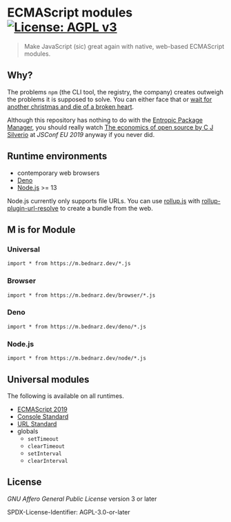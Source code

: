 # ECMAScript modules [![License: AGPL v3][license-image]][license-url]

> Make JavaScript (sic) great again with native, web-based ECMAScript modules.

## Why?

The problems `npm` (the CLI tool, the registry, the company) 
creates outweigh the problems it is supposed to solve.
You can either face that or 
[wait for another christmas and die of a broken heart](https://en.wikipedia.org/wiki/James_Stockdale#The_Stockdale_Paradox).

Although this repository has nothing to do with the 
[Entropic Package Manager](https://www.entropic.dev/),
you should really watch
[The economics of open source by C J Silverio](https://www.youtube.com/watch?v=MO8hZlgK5zc)
at *JSConf EU 2019* anyway if you never did.

## Runtime environments

- contemporary web browsers
- [Deno](https://deno.land/)
- [Node.js](https://nodejs.org/) >= 13

Node.js currently only supports file URLs.
You can use
[rollup.js](https://rollupjs.org/guide/)
with
[rollup-plugin-url-resolve](https://github.com/mjackson/rollup-plugin-url-resolve)
to create a bundle from the web.

## M is for Module

### Universal

    import * from https://m.bednarz.dev/*.js

### Browser

    import * from https://m.bednarz.dev/browser/*.js

### Deno

    import * from https://m.bednarz.dev/deno/*.js

### Node.js

    import * from https://m.bednarz.dev/node/*.js

## Universal modules

The following is available on all runtimes.

- [ECMAScript 2019](https://ecma-international.org/ecma-262/10.0/)
- [Console Standard](https://console.spec.whatwg.org)
- [URL Standard](https://spec.whatwg.org)
- globals
    - `setTimeout`
    - `clearTimeout`
    - `setInterval`
    - `clearInterval`
    
## License

*GNU Affero General Public License* version 3 or later

SPDX-License-Identifier: AGPL-3.0-or-later

[license-image]: https://img.shields.io/github/license/eric-bednarz-dev/ECMAScript-modules
[license-url]:   https://www.gnu.org/licenses/agpl-3.0

